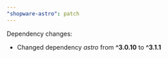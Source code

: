 ```yaml
---
"shopware-astro": patch
---
```


Dependency changes:

- Changed dependency _astro_ from **^3.0.10** to **^3.1.1**
